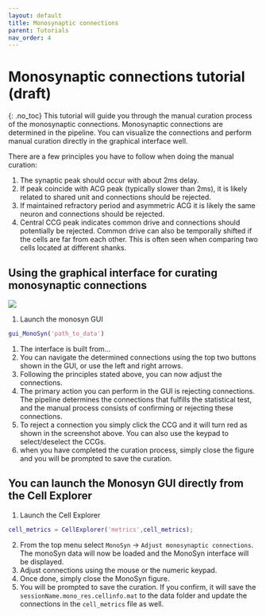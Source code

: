 ```yaml
---
layout: default
title: Monosynaptic connections
parent: Tutorials
nav_order: 4
---
```

# Monosynaptic connections tutorial (draft)
{: .no_toc}
This tutorial will guide you through the manual curation process of the monosynaptic connections. Monosynaptic connections are determined in the pipeline. You can visualize the connections and perform manual curation directly in the graphical interface well. 

There are a few principles you have to follow when doing the manual curation:
1. The synaptic peak should occur with about 2ms delay.
2. If peak coincide with ACG peak (typically slower than 2ms), it is likely related to shared unit and connections should be rejected.
3. If maintained refractory period and asymmetric ACG it is likely the same neuron and connections should be rejected.
4. Central CCG peak indicates common drive and connections should potentially be rejected. Common drive can also be temporally shifted if the cells are far from each other. This is often seen when comparing two cells located at different shanks.

## Using the graphical interface for curating monosynaptic connections
![](https://buzsakilab.com/wp/wp-content/uploads/2020/02/monosyn.png)

1. Launch the monosyn GUI
```m
gui_MonoSyn('path_to_data')
```
1. The interface is built from...
2. You can navigate the determined connections using the top two buttons shown in the GUI, or use the left and right arrows.
2. Following the principles stated above, you can now adjust the connections. 
3. The primary action you can perform in the GUI is rejecting connections. The pipeline determines the connections that fulfills the statistical test, and the manual process consists of confirming or rejecting these connections.
4. To reject a connection you simply click the CCG and it will turn red as shown in the screenshot above. You can also use the keypad to select/deselect the CCGs.
5. when you have completed the curation process, simply close the figure and you will be prompted to save the curation.

## You can launch the Monosyn GUI directly from the Cell Explorer
1. Launch the Cell Explorer
```m
cell_metrics = CellExplorer('metrics',cell_metrics); 
```
2. From the top menu select `MonoSyn` -> `Adjust monosynaptic connections`. The monoSyn data will now be loaded and the MonoSyn interface will be displayed.
3. Adjust connections using the mouse or the numeric keypad. 
3. Once done, simply close the MonoSyn figure. 
4. You will be prompted to save the curation. If you confirm, it will save the `sessionName.mono_res.cellinfo.mat` to the data folder and update the connections in the `cell_metrics` file as well.
